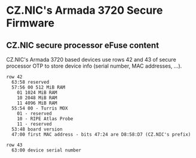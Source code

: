 # CZ.NIC's Armada 3720 Secure Firmware

## CZ.NIC secure processor eFuse content

CZ.NIC's Armada 3720 based devices use rows 42 and 43 of secure processor OTP
to store device info (serial number, MAC addresses, ...).

```
row 42
  63:58	reserved
  57:56	00 512 MiB RAM
	01 1024 MiB RAM
	10 2048 MiB RAM
	11 4096 MiB RAM
  55:54	00 - Turris MOX
	01 - reserved
	10 - RIPE Atlas Probe
	11 - reserved
  53:48	board version
  47:00	first MAC address - bits 47:24 are D8:58:D7 (CZ.NIC's prefix)

row 43
  63:00	device serial number
```
